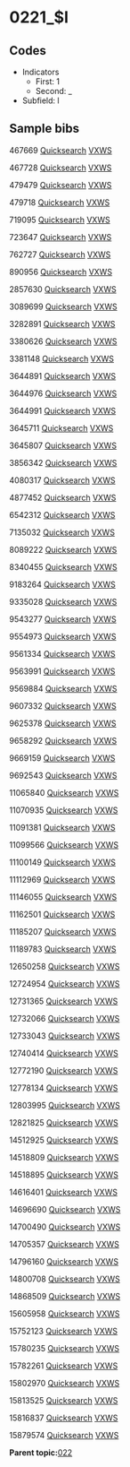 # 0221\_$l

## Codes

-   Indicators
    -   First: 1
    -   Second: \_
-   Subfield: l

## Sample bibs

467669 [Quicksearch](https://search.library.yale.edu/catalog/467669) [VXWS](http://prodorbis.library.yale.edu:7014/vxws/GetHoldingsService?bibId=467669)

467728 [Quicksearch](https://search.library.yale.edu/catalog/467728) [VXWS](http://prodorbis.library.yale.edu:7014/vxws/GetHoldingsService?bibId=467728)

479479 [Quicksearch](https://search.library.yale.edu/catalog/479479) [VXWS](http://prodorbis.library.yale.edu:7014/vxws/GetHoldingsService?bibId=479479)

479718 [Quicksearch](https://search.library.yale.edu/catalog/479718) [VXWS](http://prodorbis.library.yale.edu:7014/vxws/GetHoldingsService?bibId=479718)

719095 [Quicksearch](https://search.library.yale.edu/catalog/719095) [VXWS](http://prodorbis.library.yale.edu:7014/vxws/GetHoldingsService?bibId=719095)

723647 [Quicksearch](https://search.library.yale.edu/catalog/723647) [VXWS](http://prodorbis.library.yale.edu:7014/vxws/GetHoldingsService?bibId=723647)

762727 [Quicksearch](https://search.library.yale.edu/catalog/762727) [VXWS](http://prodorbis.library.yale.edu:7014/vxws/GetHoldingsService?bibId=762727)

890956 [Quicksearch](https://search.library.yale.edu/catalog/890956) [VXWS](http://prodorbis.library.yale.edu:7014/vxws/GetHoldingsService?bibId=890956)

2857630 [Quicksearch](https://search.library.yale.edu/catalog/2857630) [VXWS](http://prodorbis.library.yale.edu:7014/vxws/GetHoldingsService?bibId=2857630)

3089699 [Quicksearch](https://search.library.yale.edu/catalog/3089699) [VXWS](http://prodorbis.library.yale.edu:7014/vxws/GetHoldingsService?bibId=3089699)

3282891 [Quicksearch](https://search.library.yale.edu/catalog/3282891) [VXWS](http://prodorbis.library.yale.edu:7014/vxws/GetHoldingsService?bibId=3282891)

3380626 [Quicksearch](https://search.library.yale.edu/catalog/3380626) [VXWS](http://prodorbis.library.yale.edu:7014/vxws/GetHoldingsService?bibId=3380626)

3381148 [Quicksearch](https://search.library.yale.edu/catalog/3381148) [VXWS](http://prodorbis.library.yale.edu:7014/vxws/GetHoldingsService?bibId=3381148)

3644891 [Quicksearch](https://search.library.yale.edu/catalog/3644891) [VXWS](http://prodorbis.library.yale.edu:7014/vxws/GetHoldingsService?bibId=3644891)

3644976 [Quicksearch](https://search.library.yale.edu/catalog/3644976) [VXWS](http://prodorbis.library.yale.edu:7014/vxws/GetHoldingsService?bibId=3644976)

3644991 [Quicksearch](https://search.library.yale.edu/catalog/3644991) [VXWS](http://prodorbis.library.yale.edu:7014/vxws/GetHoldingsService?bibId=3644991)

3645711 [Quicksearch](https://search.library.yale.edu/catalog/3645711) [VXWS](http://prodorbis.library.yale.edu:7014/vxws/GetHoldingsService?bibId=3645711)

3645807 [Quicksearch](https://search.library.yale.edu/catalog/3645807) [VXWS](http://prodorbis.library.yale.edu:7014/vxws/GetHoldingsService?bibId=3645807)

3856342 [Quicksearch](https://search.library.yale.edu/catalog/3856342) [VXWS](http://prodorbis.library.yale.edu:7014/vxws/GetHoldingsService?bibId=3856342)

4080317 [Quicksearch](https://search.library.yale.edu/catalog/4080317) [VXWS](http://prodorbis.library.yale.edu:7014/vxws/GetHoldingsService?bibId=4080317)

4877452 [Quicksearch](https://search.library.yale.edu/catalog/4877452) [VXWS](http://prodorbis.library.yale.edu:7014/vxws/GetHoldingsService?bibId=4877452)

6542312 [Quicksearch](https://search.library.yale.edu/catalog/6542312) [VXWS](http://prodorbis.library.yale.edu:7014/vxws/GetHoldingsService?bibId=6542312)

7135032 [Quicksearch](https://search.library.yale.edu/catalog/7135032) [VXWS](http://prodorbis.library.yale.edu:7014/vxws/GetHoldingsService?bibId=7135032)

8089222 [Quicksearch](https://search.library.yale.edu/catalog/8089222) [VXWS](http://prodorbis.library.yale.edu:7014/vxws/GetHoldingsService?bibId=8089222)

8340455 [Quicksearch](https://search.library.yale.edu/catalog/8340455) [VXWS](http://prodorbis.library.yale.edu:7014/vxws/GetHoldingsService?bibId=8340455)

9183264 [Quicksearch](https://search.library.yale.edu/catalog/9183264) [VXWS](http://prodorbis.library.yale.edu:7014/vxws/GetHoldingsService?bibId=9183264)

9335028 [Quicksearch](https://search.library.yale.edu/catalog/9335028) [VXWS](http://prodorbis.library.yale.edu:7014/vxws/GetHoldingsService?bibId=9335028)

9543277 [Quicksearch](https://search.library.yale.edu/catalog/9543277) [VXWS](http://prodorbis.library.yale.edu:7014/vxws/GetHoldingsService?bibId=9543277)

9554973 [Quicksearch](https://search.library.yale.edu/catalog/9554973) [VXWS](http://prodorbis.library.yale.edu:7014/vxws/GetHoldingsService?bibId=9554973)

9561334 [Quicksearch](https://search.library.yale.edu/catalog/9561334) [VXWS](http://prodorbis.library.yale.edu:7014/vxws/GetHoldingsService?bibId=9561334)

9563991 [Quicksearch](https://search.library.yale.edu/catalog/9563991) [VXWS](http://prodorbis.library.yale.edu:7014/vxws/GetHoldingsService?bibId=9563991)

9569884 [Quicksearch](https://search.library.yale.edu/catalog/9569884) [VXWS](http://prodorbis.library.yale.edu:7014/vxws/GetHoldingsService?bibId=9569884)

9607332 [Quicksearch](https://search.library.yale.edu/catalog/9607332) [VXWS](http://prodorbis.library.yale.edu:7014/vxws/GetHoldingsService?bibId=9607332)

9625378 [Quicksearch](https://search.library.yale.edu/catalog/9625378) [VXWS](http://prodorbis.library.yale.edu:7014/vxws/GetHoldingsService?bibId=9625378)

9658292 [Quicksearch](https://search.library.yale.edu/catalog/9658292) [VXWS](http://prodorbis.library.yale.edu:7014/vxws/GetHoldingsService?bibId=9658292)

9669159 [Quicksearch](https://search.library.yale.edu/catalog/9669159) [VXWS](http://prodorbis.library.yale.edu:7014/vxws/GetHoldingsService?bibId=9669159)

9692543 [Quicksearch](https://search.library.yale.edu/catalog/9692543) [VXWS](http://prodorbis.library.yale.edu:7014/vxws/GetHoldingsService?bibId=9692543)

11065840 [Quicksearch](https://search.library.yale.edu/catalog/11065840) [VXWS](http://prodorbis.library.yale.edu:7014/vxws/GetHoldingsService?bibId=11065840)

11070935 [Quicksearch](https://search.library.yale.edu/catalog/11070935) [VXWS](http://prodorbis.library.yale.edu:7014/vxws/GetHoldingsService?bibId=11070935)

11091381 [Quicksearch](https://search.library.yale.edu/catalog/11091381) [VXWS](http://prodorbis.library.yale.edu:7014/vxws/GetHoldingsService?bibId=11091381)

11099566 [Quicksearch](https://search.library.yale.edu/catalog/11099566) [VXWS](http://prodorbis.library.yale.edu:7014/vxws/GetHoldingsService?bibId=11099566)

11100149 [Quicksearch](https://search.library.yale.edu/catalog/11100149) [VXWS](http://prodorbis.library.yale.edu:7014/vxws/GetHoldingsService?bibId=11100149)

11112969 [Quicksearch](https://search.library.yale.edu/catalog/11112969) [VXWS](http://prodorbis.library.yale.edu:7014/vxws/GetHoldingsService?bibId=11112969)

11146055 [Quicksearch](https://search.library.yale.edu/catalog/11146055) [VXWS](http://prodorbis.library.yale.edu:7014/vxws/GetHoldingsService?bibId=11146055)

11162501 [Quicksearch](https://search.library.yale.edu/catalog/11162501) [VXWS](http://prodorbis.library.yale.edu:7014/vxws/GetHoldingsService?bibId=11162501)

11185207 [Quicksearch](https://search.library.yale.edu/catalog/11185207) [VXWS](http://prodorbis.library.yale.edu:7014/vxws/GetHoldingsService?bibId=11185207)

11189783 [Quicksearch](https://search.library.yale.edu/catalog/11189783) [VXWS](http://prodorbis.library.yale.edu:7014/vxws/GetHoldingsService?bibId=11189783)

12650258 [Quicksearch](https://search.library.yale.edu/catalog/12650258) [VXWS](http://prodorbis.library.yale.edu:7014/vxws/GetHoldingsService?bibId=12650258)

12724954 [Quicksearch](https://search.library.yale.edu/catalog/12724954) [VXWS](http://prodorbis.library.yale.edu:7014/vxws/GetHoldingsService?bibId=12724954)

12731365 [Quicksearch](https://search.library.yale.edu/catalog/12731365) [VXWS](http://prodorbis.library.yale.edu:7014/vxws/GetHoldingsService?bibId=12731365)

12732066 [Quicksearch](https://search.library.yale.edu/catalog/12732066) [VXWS](http://prodorbis.library.yale.edu:7014/vxws/GetHoldingsService?bibId=12732066)

12733043 [Quicksearch](https://search.library.yale.edu/catalog/12733043) [VXWS](http://prodorbis.library.yale.edu:7014/vxws/GetHoldingsService?bibId=12733043)

12740414 [Quicksearch](https://search.library.yale.edu/catalog/12740414) [VXWS](http://prodorbis.library.yale.edu:7014/vxws/GetHoldingsService?bibId=12740414)

12772190 [Quicksearch](https://search.library.yale.edu/catalog/12772190) [VXWS](http://prodorbis.library.yale.edu:7014/vxws/GetHoldingsService?bibId=12772190)

12778134 [Quicksearch](https://search.library.yale.edu/catalog/12778134) [VXWS](http://prodorbis.library.yale.edu:7014/vxws/GetHoldingsService?bibId=12778134)

12803995 [Quicksearch](https://search.library.yale.edu/catalog/12803995) [VXWS](http://prodorbis.library.yale.edu:7014/vxws/GetHoldingsService?bibId=12803995)

12821825 [Quicksearch](https://search.library.yale.edu/catalog/12821825) [VXWS](http://prodorbis.library.yale.edu:7014/vxws/GetHoldingsService?bibId=12821825)

14512925 [Quicksearch](https://search.library.yale.edu/catalog/14512925) [VXWS](http://prodorbis.library.yale.edu:7014/vxws/GetHoldingsService?bibId=14512925)

14518809 [Quicksearch](https://search.library.yale.edu/catalog/14518809) [VXWS](http://prodorbis.library.yale.edu:7014/vxws/GetHoldingsService?bibId=14518809)

14518895 [Quicksearch](https://search.library.yale.edu/catalog/14518895) [VXWS](http://prodorbis.library.yale.edu:7014/vxws/GetHoldingsService?bibId=14518895)

14616401 [Quicksearch](https://search.library.yale.edu/catalog/14616401) [VXWS](http://prodorbis.library.yale.edu:7014/vxws/GetHoldingsService?bibId=14616401)

14696690 [Quicksearch](https://search.library.yale.edu/catalog/14696690) [VXWS](http://prodorbis.library.yale.edu:7014/vxws/GetHoldingsService?bibId=14696690)

14700490 [Quicksearch](https://search.library.yale.edu/catalog/14700490) [VXWS](http://prodorbis.library.yale.edu:7014/vxws/GetHoldingsService?bibId=14700490)

14705357 [Quicksearch](https://search.library.yale.edu/catalog/14705357) [VXWS](http://prodorbis.library.yale.edu:7014/vxws/GetHoldingsService?bibId=14705357)

14796160 [Quicksearch](https://search.library.yale.edu/catalog/14796160) [VXWS](http://prodorbis.library.yale.edu:7014/vxws/GetHoldingsService?bibId=14796160)

14800708 [Quicksearch](https://search.library.yale.edu/catalog/14800708) [VXWS](http://prodorbis.library.yale.edu:7014/vxws/GetHoldingsService?bibId=14800708)

14868509 [Quicksearch](https://search.library.yale.edu/catalog/14868509) [VXWS](http://prodorbis.library.yale.edu:7014/vxws/GetHoldingsService?bibId=14868509)

15605958 [Quicksearch](https://search.library.yale.edu/catalog/15605958) [VXWS](http://prodorbis.library.yale.edu:7014/vxws/GetHoldingsService?bibId=15605958)

15752123 [Quicksearch](https://search.library.yale.edu/catalog/15752123) [VXWS](http://prodorbis.library.yale.edu:7014/vxws/GetHoldingsService?bibId=15752123)

15780235 [Quicksearch](https://search.library.yale.edu/catalog/15780235) [VXWS](http://prodorbis.library.yale.edu:7014/vxws/GetHoldingsService?bibId=15780235)

15782261 [Quicksearch](https://search.library.yale.edu/catalog/15782261) [VXWS](http://prodorbis.library.yale.edu:7014/vxws/GetHoldingsService?bibId=15782261)

15802970 [Quicksearch](https://search.library.yale.edu/catalog/15802970) [VXWS](http://prodorbis.library.yale.edu:7014/vxws/GetHoldingsService?bibId=15802970)

15813525 [Quicksearch](https://search.library.yale.edu/catalog/15813525) [VXWS](http://prodorbis.library.yale.edu:7014/vxws/GetHoldingsService?bibId=15813525)

15816837 [Quicksearch](https://search.library.yale.edu/catalog/15816837) [VXWS](http://prodorbis.library.yale.edu:7014/vxws/GetHoldingsService?bibId=15816837)

15879574 [Quicksearch](https://search.library.yale.edu/catalog/15879574) [VXWS](http://prodorbis.library.yale.edu:7014/vxws/GetHoldingsService?bibId=15879574)

**Parent topic:**[022](../../tags/022/022.md)

